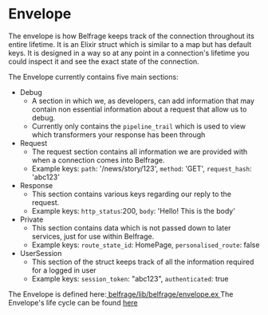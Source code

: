 # Envelope

The envelope is how Belfrage keeps track of the connection throughout its entire lifetime. It is an Elixir struct which is similar to a map but has default keys. It is designed in a way so at any point in a connection's lifetime you could inspect it and see the exact state of the connection.

The Envelope currently contains five main sections:
- Debug
    - A section in which we, as developers, can add information that may contain non essential information about a request that allow us to debug.
    - Currently only contains the `pipeline_trail` which is used to view which transformers your response has been through
- Request
    - The request section contains all information we are provided with when a connection comes into Belfrage.
    - Example keys: `path`: '/news/story/123', `method`: 'GET', `request_hash`: 'abc123'
- Response
    - This section contains various keys regarding our reply to the request.
    - Example keys: `http_status`:200, `body`: 'Hello! This is the body'
- Private
    - This section contains data which is not passed down to later services, just for use within Belfrage.
    - Example keys: `route_state_id`: HomePage, `personalised_route`: false
- UserSession
    - This section of the struct keeps track of all the information required for a logged in user
    - Example keys: `session_token`: "abc123", `authenticated`: true

The Envelope is defined here:[ belfrage/lib/belfrage/envelope.ex ](https://github.com/bbc/belfrage/blob/master/lib/belfrage/envelope.ex)
The Envelope's life cycle can be found [here](../img/struct_lifecycle.png)


